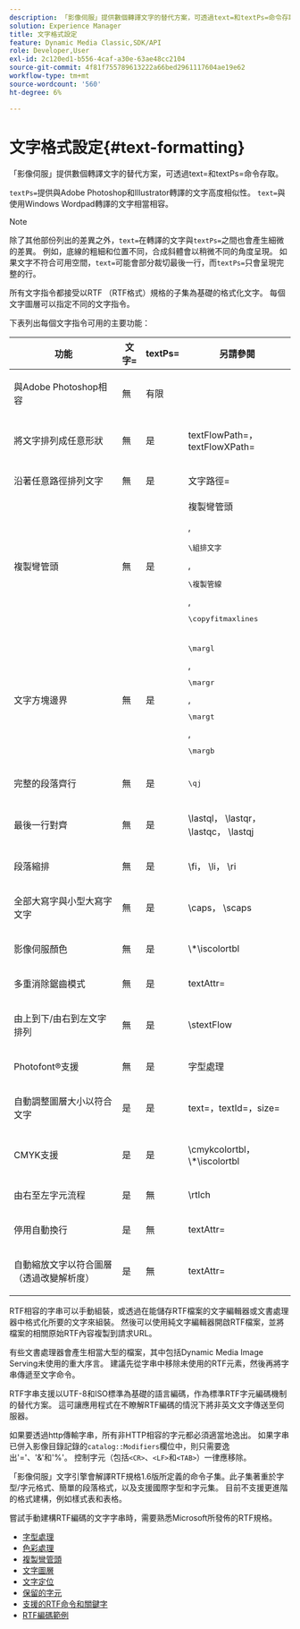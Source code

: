 ```yaml
---
description: 「影像伺服」提供數個轉譯文字的替代方案，可透過text=和textPs=命令存取。
solution: Experience Manager
title: 文字格式設定
feature: Dynamic Media Classic,SDK/API
role: Developer,User
exl-id: 2c120ed1-b556-4caf-a30e-63ae48cc2104
source-git-commit: 4f81f755789613222a66bed2961117604ae19e62
workflow-type: tm+mt
source-wordcount: '560'
ht-degree: 6%

---
```


# 文字格式設定{#text-formatting}

「影像伺服」提供數個轉譯文字的替代方案，可透過text=和textPs=命令存取。

`textPs=`提供與Adobe Photoshop和Illustrator轉譯的文字高度相似性。 `text=`與使用Windows Wordpad轉譯的文字相當相容。

>[!NOTE]
>
>除了其他部份列出的差異之外，`text=`在轉譯的文字與`textPs=`之間也會產生細微的差異。 例如，底線的粗細和位置不同，合成斜體會以稍微不同的角度呈現。 如果文字不符合可用空間，`text=`可能會部分裁切最後一行，而`textPs=`只會呈現完整的行。

所有文字指令都接受以RTF （RTF格式）規格的子集為基礎的格式化文字。 每個文字圖層可以指定不同的文字指令。

下表列出每個文字指令可用的主要功能：

<table id="table_9C41CBDA94C24805B538E5049B0137C6"> 
 <thead> 
  <tr> 
   <th class="entry"> <b>功能</b> </th> 
   <th class="entry"> <b>文字=</b> </th> 
   <th class="entry"> <b> textPs=</b> </th> 
   <th class="entry"> <b>另請參閱</b> </th> 
  </tr> 
 </thead>
 <tbody> 
  <tr> 
   <td> <p> 與Adobe Photoshop相容 </p> </td> 
   <td> <p> 無 </p> </td> 
   <td> <p> 有限 </p> </td> 
   <td> <p> </p> </td> 
  </tr> 
  <tr> 
   <td> <p>將文字排列成任意形狀 </p> </td> 
   <td> <p>無 </p> </td> 
   <td> <p>是 </p> </td> 
   <td> <p>textFlowPath=， textFlowXPath= </p> </td> 
  </tr> 
  <tr> 
   <td> <p>沿著任意路徑排列文字 </p> </td> 
   <td> <p>無 </p> </td> 
   <td> <p>是 </p> </td> 
   <td> <p>文字路徑= </p> </td> 
  </tr> 
  <tr> 
   <td> <p>複製彎管頭 </p> </td> 
   <td> <p>無 </p> </td> 
   <td> <p>是 </p> </td> 
   <td> 複製彎管頭 <p>, <pre>\組排文字</pre>, <pre>\複製管線</pre>, <pre>\copyfitmaxlines</pre> </p> </td> 
  </tr> 
  <tr> 
   <td> <p>文字方塊邊界 </p> </td> 
   <td> <p>無 </p> </td> 
   <td> <p>是 </p> </td> 
   <td> <p><pre>\margl</pre>, <pre>\margr</pre>, <pre>\margt</pre>, <pre>\margb</pre> </p> </td> 
  </tr> 
  <tr> 
   <td> <p>完整的段落齊行 </p> </td> 
   <td> <p>無 </p> </td> 
   <td> <p>是 </p> </td> 
   <td> <p><pre>\qj</pre> </p> </td> 
  </tr> 
  <tr> 
   <td> <p>最後一行對齊 </p> </td> 
   <td> <p>無 </p> </td> 
   <td> <p>是 </p> </td> 
   <td> <p>\lastql， \lastqr， \lastqc， \lastqj </p> </td> 
  </tr> 
  <tr> 
   <td> <p>段落縮排 </p> </td> 
   <td> <p>無 </p> </td> 
   <td> <p>是 </p> </td> 
   <td> <p>\fi， \li， \ri </p> </td> 
  </tr> 
  <tr> 
   <td> <p>全部大寫字與小型大寫字文字 </p> </td> 
   <td> <p>無 </p> </td> 
   <td> <p>是 </p> </td> 
   <td> <p>\caps， \scaps </p> </td> 
  </tr> 
  <tr> 
   <td> <p>影像伺服顏色 </p> </td> 
   <td> <p>無 </p> </td> 
   <td> <p>是 </p> </td> 
   <td> <p>\*\iscolortbl </p> </td> 
  </tr> 
  <tr> 
   <td> <p>多重消除鋸齒模式 </p> </td> 
   <td> <p>無 </p> </td> 
   <td> <p>是 </p> </td> 
   <td> <p>textAttr= </p> </td> 
  </tr> 
  <tr> 
   <td> <p>由上到下/由右到左文字排列 </p> </td> 
   <td> <p>無 </p> </td> 
   <td> <p>是 </p> </td> 
   <td> <p>\stextFlow </p> </td> 
  </tr> 
  <tr> 
   <td> <p>Photofont®支援 </p> </td> 
   <td> <p>無 </p> </td> 
   <td> <p>是 </p> </td> 
   <td> 字型處理 </td> 
  </tr> 
  <tr> 
   <td> <p>自動調整圖層大小以符合文字 </p> </td> 
   <td> <p>是 </p> </td> 
   <td> <p>是 </p> </td> 
   <td> <p>text=，textId=，size= </p> </td> 
  </tr> 
  <tr> 
   <td> <p>CMYK支援 </p> </td> 
   <td> <p>是 </p> </td> 
   <td> <p>是 </p> </td> 
   <td> <p>\cmykcolortbl， \*\iscolortbl </p> </td> 
  </tr> 
  <tr> 
   <td> <p>由右至左字元流程 </p> </td> 
   <td> <p>是 </p> </td> 
   <td> <p>無 </p> </td> 
   <td> <p>\rtlch </p> </td> 
  </tr> 
  <tr> 
   <td> <p>停用自動換行 </p> </td> 
   <td> <p>是 </p> </td> 
   <td> <p>無 </p> </td> 
   <td> <p>textAttr= </p> </td> 
  </tr> 
  <tr> 
   <td> <p>自動縮放文字以符合圖層（透過改變解析度） </p> </td> 
   <td> <p>是 </p> </td> 
   <td> <p>無 </p> </td> 
   <td> <p>textAttr= </p> </td> 
  </tr> 
 </tbody> 
</table>

RTF相容的字串可以手動組裝，或透過在能儲存RTF檔案的文字編輯器或文書處理器中格式化所要的文字來組裝。 然後可以使用純文字編輯器開啟RTF檔案，並將檔案的相關原始RTF內容複製到請求URL。

有些文書處理器會產生相當大型的檔案，其中包括Dynamic Media Image Serving未使用的重大序言。 建議先從字串中移除未使用的RTF元素，然後再將字串傳遞至文字命令。

RTF字串支援以UTF-8和ISO標準為基礎的語言編碼，作為標準RTF字元編碼機制的替代方案。 這可讓應用程式在不瞭解RTF編碼的情況下將非英文文字傳送至伺服器。

如果要透過http傳輸字串，所有非HTTP相容的字元都必須適當地逸出。 如果字串已併入影像目錄記錄的`catalog::Modifiers`欄位中，則只需要逸出&#39;=&#39;、&#39;&amp;&#39;和&#39;%&#39;。 控制字元（包括`<CR>`、`<LF>`和`<TAB>`）一律應移除。

「影像伺服」文字引擎會解譯RTF規格1.6版所定義的命令子集。此子集著重於字型/字元格式、簡單的段落格式，以及支援國際字型和字元集。 目前不支援更進階的格式建構，例如樣式表和表格。

嘗試手動建構RTF編碼的文字字串時，需要熟悉Microsoft所發佈的RTF規格。

* [字型處理](r-font-handling.md)
* [色彩處理](r-color-handling.md)
* [複製彎管頭](r-copy-fitting.md)
* [文字圖層](r-text-layers.md)
* [文字定位](r-text-positioning.md)
* [保留的字元](r-reserved-characters.md)
* [支援的RTF命令和關鍵字](c-supported-rtf-commands-and-keywords/c-supported-rtf-commands-and-keywords.md)
* [RTF編碼範例](r-rtf-encoding-examples.md)
